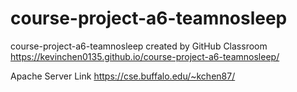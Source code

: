 
# course-project-a6-teamnosleep
course-project-a6-teamnosleep created by GitHub Classroom
https://kevinchen0135.github.io/course-project-a6-teamnosleep/

Apache Server Link
https://cse.buffalo.edu/~kchen87/
